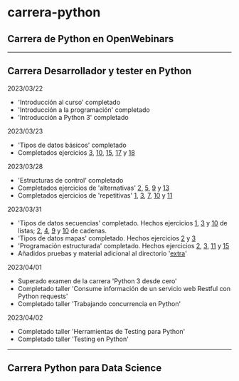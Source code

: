 # carrera-python
## Carrera de Python en OpenWebinars
-----------------------------------------------------------------------------------------------------------
## Carrera Desarrollador y tester en Python
2023/03/22
 - 'Introducción al curso' completado
 - 'Introducción a la programación' completado
 - 'Introducción a Python 3' completado
 
2023/03/23
 - 'Tipos de datos básicos' completado
 - Completados ejercicios [3](https://github.com/DiegoCarnero/carrera-python/blob/main/1-python-desde-cero/2-tipos_de_datos/EstructSec3.py), [10](https://github.com/DiegoCarnero/carrera-python/blob/main/1-python-desde-cero/2-tipos_de_datos/EstructSec10.py), [15](https://github.com/DiegoCarnero/carrera-python/blob/main/1-python-desde-cero/2-tipos_de_datos/EstructSec15.py), [17](https://github.com/DiegoCarnero/carrera-python/blob/main/1-python-desde-cero/2-tipos_de_datos/EstructSec17.py) y [18](https://github.com/DiegoCarnero/carrera-python/blob/main/1-python-desde-cero/2-tipos_de_datos/EstructSec18.py)

2023/03/28
 - 'Estructuras de control' completado
 - Completados ejercicios de 'alternativas' [2](https://github.com/DiegoCarnero/carrera-python/blob/main/1-python-desde-cero/3-estructuras_de_control/Alternativas2.py), [5](https://github.com/DiegoCarnero/carrera-python/blob/main/1-python-desde-cero/3-estructuras_de_control/Alternativas5.py), [9](https://github.com/DiegoCarnero/carrera-python/blob/main/1-python-desde-cero/3-estructuras_de_control/Alternativas9.py) y [13](https://github.com/DiegoCarnero/carrera-python/blob/main/1-python-desde-cero/3-estructuras_de_control/Alternativas13.py)
 - Completados ejercicios de 'repetitivas' [1](https://github.com/DiegoCarnero/carrera-python/blob/main/1-python-desde-cero/3-estructuras_de_control/Repetitivas1.py), [3](https://github.com/DiegoCarnero/carrera-python/blob/main/1-python-desde-cero/3-estructuras_de_control/Repetitivas3.py), [7](https://github.com/DiegoCarnero/carrera-python/blob/main/1-python-desde-cero/3-estructuras_de_control/Repetitivas7.py), [10](https://github.com/DiegoCarnero/carrera-python/blob/main/1-python-desde-cero/3-estructuras_de_control/Repetitivas10.py) y [11](https://github.com/DiegoCarnero/carrera-python/blob/main/1-python-desde-cero/3-estructuras_de_control/Repetitivas11.py)

2023/03/31
 - 'Tipos de datos secuencias' completado. Hechos ejercicios [1](https://github.com/DiegoCarnero/carrera-python/blob/main/1-python-desde-cero/4-tipos_de_datos_secuencias/Listas1.py), [3](https://github.com/DiegoCarnero/carrera-python/blob/main/1-python-desde-cero/4-tipos_de_datos_secuencias/Listas3.py) y [10](https://github.com/DiegoCarnero/carrera-python/blob/main/1-python-desde-cero/4-tipos_de_datos_secuencias/Listas10.py) de listas; [2](https://github.com/DiegoCarnero/carrera-python/blob/main/1-python-desde-cero/4-tipos_de_datos_secuencias/Cadenas2.py), [4](https://github.com/DiegoCarnero/carrera-python/blob/main/1-python-desde-cero/4-tipos_de_datos_secuencias/Cadenas4.py), [9](https://github.com/DiegoCarnero/carrera-python/blob/main/1-python-desde-cero/4-tipos_de_datos_secuencias/Cadenas9.py) y [10](https://github.com/DiegoCarnero/carrera-python/blob/main/1-python-desde-cero/4-tipos_de_datos_secuencias/Cadenas10.py) de cadenas.
 - 'Tipos de datos mapas' completado. Hechos ejercicios [2](https://github.com/DiegoCarnero/carrera-python/blob/main/1-python-desde-cero/5-tipos_de_datos_mapas/dict2.py) y [3](https://github.com/DiegoCarnero/carrera-python/blob/main/1-python-desde-cero/5-tipos_de_datos_mapas/dict3.py)
 - 'Programación estructurada' completado. Hechos ejercicios [2](https://github.com/DiegoCarnero/carrera-python/blob/main/1-python-desde-cero/6-programacion_estructurada/Funciones2.py), [3](https://github.com/DiegoCarnero/carrera-python/blob/main/1-python-desde-cero/6-programacion_estructurada/Funciones3.py), [11](https://github.com/DiegoCarnero/carrera-python/blob/main/1-python-desde-cero/6-programacion_estructurada/Funciones11.py) y [15](https://github.com/DiegoCarnero/carrera-python/blob/main/1-python-desde-cero/6-programacion_estructurada/Funciones15.py)
 - Añadidos pruebas y material adicional al directorio '[extra](https://github.com/DiegoCarnero/carrera-python/tree/main/1-python-desde-cero/extra)'

2023/04/01
 - Superado examen de la carrera 'Python 3 desde cero'
 - Completado taller 'Consume información de un servicio web Restful con Python requests'
 - Completado taller 'Trabajando concurrencia en Python'

2023/04/02
 - Completado taller 'Herramientas de Testing para Python'
 - Completado taller 'Testing en Python'
-----------------------------------------------------------------------------------------------------------
## Carrera Python para Data Science
